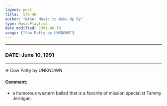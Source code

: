 ```yaml
---
layout: post
title:  STS-40
author: "NASA: Music to Wake Up By"
type: MusicPlaylist
date_modified: 1991-06-10
songs: ["Cow Patty by UNKNOWN"]
---
```


----
### DATE: June 10, 1991
----
✵ Cow Patty by UNKNOWN

#### Comment:
* a humorous western ballad that is a favorite of mission specialist Tammy Jernigan.



<br/>
<center>
	<a target="_blank"
	   href="https://twitter.com/intent/tweet?hashtags=Space,NASA,Playlist,NASAWakeupCalls,SpaceProgram&text={{ page.author}}, '{{ page.songs.first }}' {{ page.title }}, {{ page.date | date: '%B %d, %Y' }}. {{ site.url }}{{ page.url }}&via=nasawakeupcalls"><i class="fab fa-twitter" alt="Tweet this page" style="font-size: 1.3em;"></i></a>
	&nbsp; 	<i class="fas fa-user-astronaut" style="font-size: 1.5em;"></i> &nbsp;
    <a type="amzn" search="'Cow Patty by UNKNOWN'" category="popular music">
    <i class="fab fa-amazon" style="font-size: 1.3em;"></i></a>
</center>
